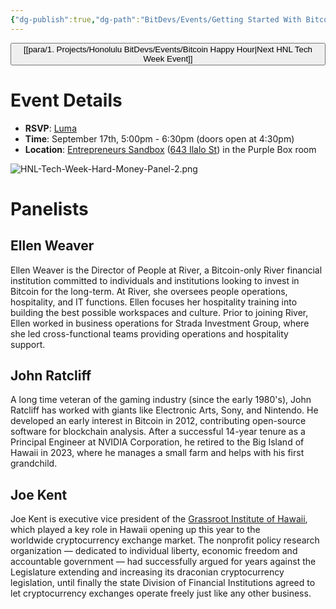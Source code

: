 ```yaml
---
{"dg-publish":true,"dg-path":"BitDevs/Events/Getting Started With Bitcoin - Hard Money In An Uncertain Future.md","permalink":"/bit-devs/events/getting-started-with-bitcoin-hard-money-in-an-uncertain-future/","title":"Getting Started With Bitcoin - Hard Money In An Uncertain Future","tags":["bitcoin","hnl-tech-week","event"],"noteIcon":"3","created":"2024-08-21T17:00:42.614-10:00","updated":"2024-08-28T20:29:42.750-10:00"}
---
```




<button class="obsidian-button next-seminar">[[para/1. Projects/Honolulu BitDevs/Events/Bitcoin Happy Hour\|Next HNL Tech Week Event]]</button>

# Event Details

- **RSVP**: [Luma](https://lu.ma/4p1dbugp)
- **Time**: September 17th, 5:00pm - 6:30pm (doors open at 4:30pm)
- **Location**: [Entrepreneurs Sandbox](https://sandboxhawaii.org/) ([643 Ilalo St](https://goo.gl/maps/3Zj38htV13iUn4dcA)) in the Purple Box room

![HNL-Tech-Week-Hard-Money-Panel-2.png](/img/user/para/artifacts/HNL-Tech-Week-Hard-Money-Panel-2.png)

# Panelists

## Ellen Weaver

Ellen Weaver is the Director of People at River, a Bitcoin-only River financial institution committed to individuals and institutions looking to invest in Bitcoin for the long-term. At River, she oversees people operations, hospitality, and IT functions. Ellen focuses her hospitality training into building the best possible workspaces and culture. Prior to joining River, Ellen worked in business operations for Strada Investment Group, where she led cross-functional teams providing operations and hospitality support.

## John Ratcliff

A long time veteran of the gaming industry (since the early 1980's), John Ratcliff has worked with giants like Electronic Arts, Sony, and Nintendo. He developed an early interest in Bitcoin in 2012, contributing open-source software for blockchain analysis. After a successful 14-year tenure as a Principal Engineer at NVIDIA Corporation, he retired to the Big Island of Hawaii in 2023, where he manages a small farm and helps with his first grandchild.

## Joe Kent

Joe Kent is executive vice president of the [Grassroot Institute of Hawaii](https://www.grassrootinstitute.org/), which played a key role in Hawaii opening up this year to the worldwide cryptocurrency exchange market. The nonprofit policy research organization — dedicated to individual liberty, economic freedom and accountable government — had successfully argued for years against the Legislature extending and increasing its draconian cryptocurrency legislation, until finally the state Division of Financial Institutions agreed to let cryptocurrency exchanges operate freely just like any other business.